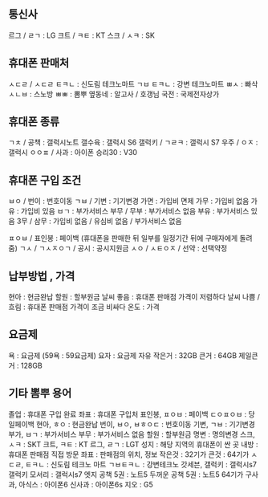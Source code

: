 ## 통신사
르그 / ㄹㄱ : LG
크트 / ㅋㅌ : KT
스크 / ㅅㅋ : SK

## 휴대폰 판매처
ㅅㄷㄹ / ㅅㄷㄹ ㅌㅋㄴ : 신도림 테크노마트
ㄱㅂ ㅌㅋㄴ : 강변 테크노마트
ㅃㅅ : 빠삭
ㅅㄴㅂ : 스노방
ㅃㅃ : 뽐뿌
옆동네 : 알고사 / 호갱님
국전 : 국제전자상가
## 휴대폰 종류
ㄱㅊ / 공책 : 갤럭시노트
갤수육 : 갤럭시 S6
갤럭키 / ㄱㄹㅋ : 갤럭시 S7
우주 / ㅇㅈ : 갤럭시
ㅇㅇㅍ / 사과&nbsp;: 아이폰
승리30 : V30


## 휴대폰 구입 조건
ㅂㅇ / 번이 : 번호이동
ㄱㅂ / 기변 : 기기변경
가면 : 가입비 면제
가무 : 가입비 없음
가유 : 가입비 있음
ㅂㄱ : 부가서비스
부무 / 무부&nbsp;: 부가서비스 없음
부유 : 부가서비스 있음
3무 / 삼무 : 가입비 없음 / 유심비 없음 / 부가서비스 없음

ㅍㅇㅂ / 표인봉 : 페이백 (휴대폰을 판매한 뒤 일부를 일정기간 뒤에 구매자에게 돌려줌)
ㄱㅅ / ㄱㅅㅈㅇㄱ / 공시 : 공시지원금
ㅅㅇ / ㅅㅌㅇㅈ / 선약 : 선택약정

## 납부방법 , 가격
현아 : 현금완납
할원 : 할부원금
날씨 좋음 : 휴대폰 판매점 가격이 저렴하다
날씨 나쁨 / 흐림 : 휴대폰 판매점 가격이 조금 비싸다
온도 : 가격


## 요금제
욕 : 요금제 (59욕 : 59요금제)
요자 : 요금제 자유
작은거 : 32GB
큰거 : 64GB
제일큰거 : 128GB

## 기타 뽐뿌 용어
졸업 : 휴대폰 구입 완료
좌표 : 휴대폰 구입처
표인봉, ㅍㅇㅂ : 페이백
ㄷㅇㅍㅇㅂ : 당일페이백
현아, ㅎㅇ : 현금완납
번이, ㅂㅇ, ㅂㅎㅇㄷ : 번호이동
기변, ㄱㅂ : 기기변경
부가, ㅂㄱ : 부가서비스
부무 : 부가서비스 없음
할원 : 할부원금
명변 : 명의변경
스크, ㅅㅋ : SKT
크트, ㅋㅌ : KT
르그, ㄹㄱ : LGT
성지 : 해당 지역의 휴대폰이 싼 곳
내방 : 휴대폰 판매점 직접 방문
좌표 : 판매점의 위치, 정보
작은것 : 32기가
큰것 : 64기가
ㅅㄷㄹ, ㅌㅋㄴ : 신도림 테크노 마트
ㄱㅂㅌㅋㄴ : 강변테크노
갓세븐, 갤럭키 : 갤럭시s7
갤럭키 모서리 : 갤럭시s7 엣지
공책 5권 : 노트5
두꺼운 공책 5권 : 노트5 64기가
구사과, 아식스 : 아이폰6
신사과 : 아이폰6s
지오 : G5